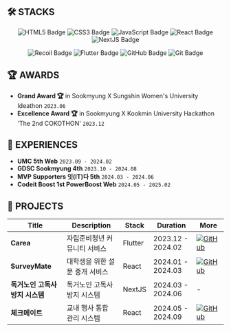 ## 🛠 STACKS

<div align="center">
  
  ![HTML5 Badge](https://img.shields.io/badge/html5-E34F26?style=for-the-badge&logo=html5&logoColor=white) 
  ![CSS3 Badge](https://img.shields.io/badge/css-1572B6?style=for-the-badge&logo=css3&logoColor=white) 
  ![JavaScript Badge](https://img.shields.io/badge/javascript-F7DF1E?style=for-the-badge&logo=javascript&logoColor=black)
  ![React Badge](https://img.shields.io/badge/react-61DAFB?style=for-the-badge&logo=react&logoColor=black) 
  ![NextJS Badge](https://img.shields.io/badge/next.js-000000?style=for-the-badge&logo=nextdotjs&logoColor=white)
  
  ![Recoil Badge](https://img.shields.io/badge/recoil-3578E5?style=for-the-badge&logo=recoil&logoColor=white) 
  ![Flutter Badge](https://img.shields.io/badge/flutter-02569B?style=for-the-badge&logo=flutter&logoColor=white)
  ![GitHub Badge](https://img.shields.io/badge/github-181717?style=for-the-badge&logo=github&logoColor=white) 
  ![Git Badge](https://img.shields.io/badge/git-F05032?style=for-the-badge&logo=git&logoColor=white)

</div>

## 🏆 AWARDS

- **Grand Award 🏆** in Sookmyung X Sungshin Women's University Ideathon `2023.06`
- **Excellence Award 🏆** in Sookmyung X Kookmin University Hackathon 'The 2nd COKOTHON' `2023.12`

## 🌟 EXPERIENCES

- **UMC 5th Web** `2023.09 - 2024.02`
- **GDSC Sookmyung 4th** `2023.10 - 2024.08`
- **MVP Supporters 잇(IT)다 5th** `2024.03 - 2024.06`
- **Codeit Boost 1st PowerBoost Web** `2024.05 - 2025.02`
  
## 🚀 PROJECTS

| Title                           | Description                 | Stack   | Duration         | More                                                                                                      |
|---------------------------------|-----------------------------|---------|------------------|-----------------------------------------------------------------------------------------------------------|
| **Carea**                       | 자립준비청년 커뮤니티 서비스  | Flutter | 2023.12 - 2024.02 | [![GitHub](https://img.shields.io/badge/GitHub-black?style=for-the-badge&logo=github)](https://github.com/Team-Carea/Carea-submit) |
| **SurveyMate**                  | 대학생을 위한 설문 중개 서비스 | React   | 2024.01 - 2024.03 | [![GitHub](https://img.shields.io/badge/GitHub-black?style=for-the-badge&logo=github)](https://github.com/hanjeonghyun/surveymate) |
| **독거노인 고독사 방지 시스템**    | 독거노인 고독사 방지 시스템      | NextJS  | 2024.03 - 2024.06 | -                                                                                                         |
| **체크메이트**                   | 교내 행사 통합 관리 시스템       | React   | 2024.05 - 2024.09 | [![GitHub](https://img.shields.io/badge/GitHub-black?style=for-the-badge&logo=github)](https://github.com/CheckMate-sookmyung/CheckMate-client) |
